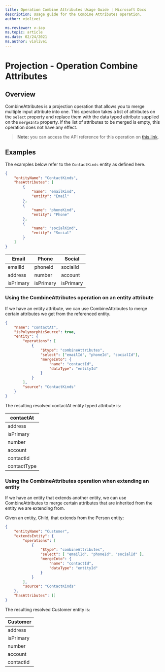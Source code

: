 ```yaml
---
title: Operation Combine Attributes Usage Guide | Microsoft Docs
description: Usage guide for the Combine Attributes operation.
author: violivei

ms.reviewer: v-iap 
ms.topic: article
ms.date: 02/24/2021
ms.author: violivei
---
```


# Projection - Operation Combine Attributes

## Overview

CombineAttributes is a projection operation that allows you to merge multiple input attribute into one. This operation takes a list of attributes on the `select` property and replace them with the data typed attribute supplied on the `mergeInto` property. If the list of attributes to be merged is empty, this operation does not have any effect.

> **__Note:__** you can access the API reference for this operation on [this link](../../1.0om/api-reference/cdm/projections/combineattributes.md).

## Examples

The examples below refer to the `ContactKinds` entity as defined here.

```json
{
    "entityName": "ContactKinds",
    "hasAttributes": [
        {
            "name": "emailKind",
            "entity": "Email"
        },
        { 
            "name": "phoneKind", 
            "entity": "Phone"
        },
        {
            "name": "socialKind",
            "entity": "Social"
        }
    ]
}
```

|Email|Phone|Social|
|-|-|-|
|emailId|phoneId|socialId|
|address|number|account|
|isPrimary|isPrimary|isPrimary|

### Using the CombineAttributes operation on an entity attribute

If we have an entity attribute, we can use CombineAttributes to merge certain attributes we get from the referenced entity.

```json
{
    "name": "contactAt",
    "isPolymorphicSource": true,
    "entity": {
        "operations": [
            {
                "$type": "combineAttributes",
                "select": ["emailId", "phoneId", "socialId"],
                "mergeInto": {
                    "name": "contactId",
                    "dataType": "entityId"
                }
            }
        ],
        "source": "ContactKinds"
    }
}
```

The resulting resolved contactAt entity typed attribute is:

|contactAt|
|-|
|address|
|isPrimary|
|number|
|account|
|contactId|
|contactType|

### Using the CombineAttributes operation when extending an entity

If we have an entity that extends another entity, we can use CombineAttributes to merge certain attributes that are inherited from the entity we are extending from.

Given an entity, Child, that extends from the Person entity:

```json
{
    "entityName": "Customer",
    "extendsEntity": {
        "operations": [
            {
                "$type": "combineAttributes",
                "select": [ "emailId", "phoneId", "socialId" ],
                "mergeInto": {
                    "name": "contactId",
                    "dataType": "entityId"
                }
            }
        ],
        "source": "ContactKinds"
    },
    "hasAttributes": []
}
```

The resulting resolved Customer entity is:

|Customer|
|-|
|address|
|isPrimary|
|number|
|account|
|contactId|
